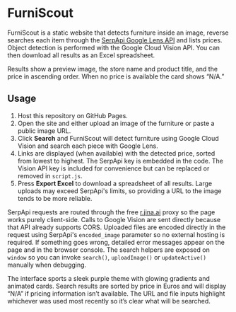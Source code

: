 # FurniScout

FurniScout is a static website that detects furniture inside an image, reverse searches each item through the [SerpApi Google Lens API](https://serpapi.com/google-lens-api) and lists prices. Object detection is performed with the Google Cloud Vision API. You can then download all results as an Excel spreadsheet.

Results show a preview image, the store name and product title, and the price in ascending order. When no price is available the card shows “N/A.”
## Usage
1. Host this repository on GitHub Pages.
2. Open the site and either upload an image of the furniture or paste a public image URL.
3. Click **Search** and FurniScout will detect furniture using Google Cloud Vision and search each piece with Google Lens.
4. Links are displayed (when available) with the detected price, sorted from lowest to highest.  The SerpApi key is embedded in the code. The Vision API key is included for convenience but can be replaced or removed in `script.js`.
5. Press **Export Excel** to download a spreadsheet of all results.
   Large uploads may exceed SerpApi's limits, so providing a URL to the image tends to be more reliable.

SerpApi requests are routed through the free [r.jina.ai](https://r.jina.ai) proxy so the page works purely client-side. Calls to Google Vision are sent directly because that API already supports CORS. Uploaded files are encoded directly in the request using SerpApi's `encoded_image` parameter so no external hosting is required. If something goes wrong, detailed error messages appear on the page and in the browser console. The search helpers are exposed on `window` so you can invoke `search()`, `uploadImage()` or `updateActive()` manually when debugging.


The interface sports a sleek purple theme with glowing gradients and animated cards. Search results are sorted by price in Euros and will display “N/A” if pricing information isn’t available. The URL and file inputs highlight whichever was used most recently so it’s clear what will be searched.
